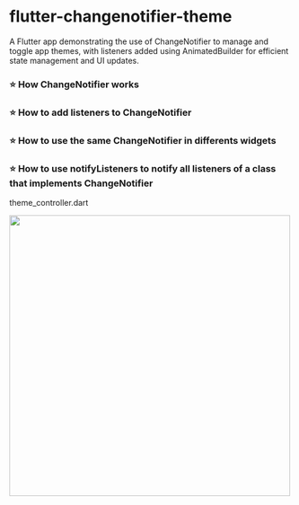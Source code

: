 # flutter-changenotifier-theme 
A Flutter app demonstrating the use of ChangeNotifier to manage and toggle app themes, with listeners added using AnimatedBuilder for efficient state management and UI updates.


### ⭐ How ChangeNotifier works
### ⭐ How to add listeners to ChangeNotifier
### ⭐ How to use the same ChangeNotifier in differents widgets
### ⭐ How to use notifyListeners to notify all listeners of a class that implements ChangeNotifier

theme_controller.dart
<div>  
  <img src="!https://github.com/user-attachments/assets/88f535a2-1f74-4d10-8074-df39a4e9d8ae" width="500px">  
</div>  
